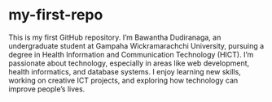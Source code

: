 # my-first-repo
This is my first GitHub repository.
I’m Bawantha Dudiranaga, an undergraduate student at Gampaha Wickramarachchi University, pursuing a degree in Health Information and Communication Technology (HICT).
I’m passionate about technology, especially in areas like web development, health informatics, and database systems.
I enjoy learning new skills, working on creative ICT projects, and exploring how technology can improve people’s lives.
